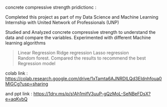 concrete compressive strength pridictionc :

Completed this project as part of my Data Science and Machine Learning Internship with United Network of Professionals (UNP)

Studied and Analyzed concrete compressive strength to understand the data and compare the variables. Experimented with different Machine learning algorithms
>Linear Regression 
>Ridge regression 
>Lasso regression  
>Random forest.
Compared the results to recommend the best Regression 
model

colab link : https://colab.research.google.com/drive/1xTamta6AJNRDlLQd3EIdnhfoua0MlGCg?usp=sharing

and ppt link : https://1drv.ms/p/s!Ah1mifV3uuP-gQzMoL-SeNBeFDsX?e=aqKvbQ
